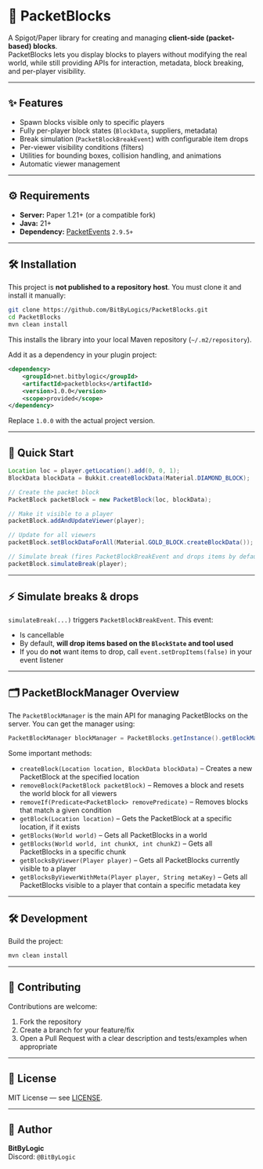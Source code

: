 # 🧱 PacketBlocks

A Spigot/Paper library for creating and managing **client-side (packet-based) blocks**.  
PacketBlocks lets you display blocks to players without modifying the real world, while still providing APIs for interaction, metadata, block breaking, and per-player visibility.

---

## ✨ Features
- Spawn blocks visible only to specific players
- Fully per-player block states (`BlockData`, suppliers, metadata)
- Break simulation (`PacketBlockBreakEvent`) with configurable item drops
- Per-viewer visibility conditions (filters)
- Utilities for bounding boxes, collision handling, and animations
- Automatic viewer management

---

## ⚙️ Requirements
- **Server:** Paper 1.21+ (or a compatible fork)
- **Java:** 21+
- **Dependency:** [PacketEvents](https://github.com/retrooper/packetevents) `2.9.5+`

---

## 🛠 Installation

This project is **not published to a repository host**. You must clone it and install it manually:

```bash
git clone https://github.com/BitByLogics/PacketBlocks.git
cd PacketBlocks
mvn clean install
```

This installs the library into your local Maven repository (`~/.m2/repository`).

Add it as a dependency in your plugin project:

```xml
<dependency>
    <groupId>net.bitbylogic</groupId>
    <artifactId>packetblocks</artifactId>
    <version>1.0.0</version>
    <scope>provided</scope>
</dependency>
```

Replace `1.0.0` with the actual project version.

---

## 🚀 Quick Start

```java
Location loc = player.getLocation().add(0, 0, 1);
BlockData blockData = Bukkit.createBlockData(Material.DIAMOND_BLOCK);

// Create the packet block
PacketBlock packetBlock = new PacketBlock(loc, blockData);

// Make it visible to a player
packetBlock.addAndUpdateViewer(player);

// Update for all viewers
packetBlock.setBlockDataForAll(Material.GOLD_BLOCK.createBlockData());

// Simulate break (fires PacketBlockBreakEvent and drops items by default)
packetBlock.simulateBreak(player);
```

---

## ⚡ Simulate breaks & drops

`simulateBreak(...)` triggers `PacketBlockBreakEvent`. This event:

- Is cancellable
- By default, **will drop items based on the `BlockState` and tool used**
- If you do **not** want items to drop, call `event.setDropItems(false)` in your event listener

---

## 🗂 PacketBlockManager Overview

The `PacketBlockManager` is the main API for managing PacketBlocks on the server. You can get the manager using:

```java
PacketBlockManager blockManager = PacketBlocks.getInstance().getBlockManager();
```

Some important methods:

- `createBlock(Location location, BlockData blockData)` – Creates a new PacketBlock at the specified location
- `removeBlock(PacketBlock packetBlock)` – Removes a block and resets the world block for all viewers
- `removeIf(Predicate<PacketBlock> removePredicate)` – Removes blocks that match a given condition
- `getBlock(Location location)` – Gets the PacketBlock at a specific location, if it exists
- `getBlocks(World world)` – Gets all PacketBlocks in a world
- `getBlocks(World world, int chunkX, int chunkZ)` – Gets all PacketBlocks in a specific chunk
- `getBlocksByViewer(Player player)` – Gets all PacketBlocks currently visible to a player
- `getBlocksByViewerWithMeta(Player player, String metaKey)` – Gets all PacketBlocks visible to a player that contain a specific metadata key

---

## 🛠 Development

Build the project:
```bash
mvn clean install
```

---

## 🤝 Contributing

Contributions are welcome:

1. Fork the repository
2. Create a branch for your feature/fix
3. Open a Pull Request with a clear description and tests/examples when appropriate

---

## 📜 License

MIT License — see [LICENSE](./LICENSE).

---

## 👤 Author

**BitByLogic**  
Discord: `@BitByLogic`
